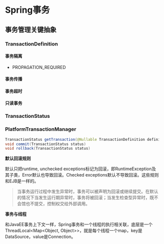 # Spring事务

## 事务管理关键抽象

### TransactionDefinition

#### 事务隔离

- PROPAGATION_REQUIRED

#### 事务传播

#### 事务超时

#### 只读事务

### TransactionStatus

### PlatformTransactionManager

```java
TransactionStatus getTransaction(@Nullable TransactionDefinition definition);
void commit(TransactionStatus status)
void rollback(TransactionStatus status)
```





**默认回滚规则**

默认只把runtime, unchecked exceptions标记为回滚，即RuntimeException及其子类，Error默认也导致回滚。Checked exceptions默认不导致回滚。这些规则和EJB是一样的。

> 当事务运行过程中发生异常时，事务可以被声明为回滚或继续提交。在默认的情况下当发生运行期异常时，事务将被回滚；当发生检查型异常时，既不会馆也不提交，控制权交给外部调用。

**事务与线程**

和JavaEE事务上下文一样，Spring事务和一个线程的执行相关联，底层是一个ThreadLocal<Map<Object, Object>>，就是每个线程一个map，key是DataSource，value是Connection。